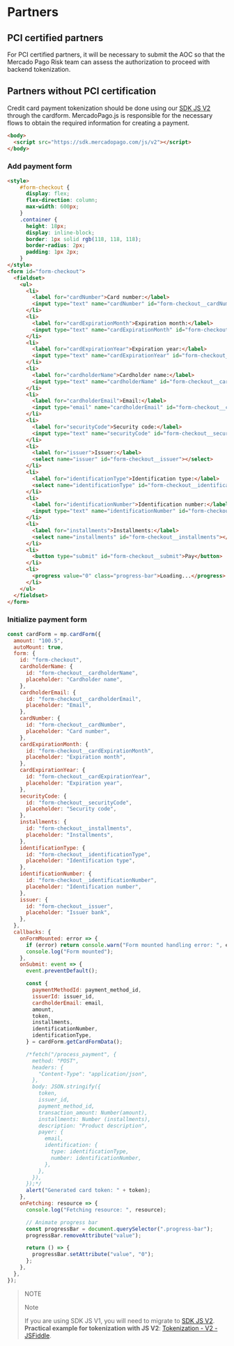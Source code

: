 # Partners

## PCI certified partners

For PCI certified partners, it will be necessary to submit the AOC so that the Mercado Pago Risk team can assess the authorization to proceed with backend tokenization.

## Partners without PCI certification

Credit card payment tokenization should be done using our [SDK JS V2](/developers/en/docs/checkout-api/integration-configuration/card/integrate-via-cardform) through the cardform.
MercadoPago.js is responsible for the necessary flows to obtain the required information for creating a payment.

```html
<body>
  <script src="https://sdk.mercadopago.com/js/v2"></script>
</body>
```

### Add payment form

```html
<style>
    #form-checkout {
      display: flex;
      flex-direction: column;
      max-width: 600px;
    }
    .container {
      height: 18px;
      display: inline-block;
      border: 1px solid rgb(118, 118, 118);
      border-radius: 2px;
      padding: 1px 2px;
    }
</style>
<form id="form-checkout">
  <fieldset>
    <ul>
      <li>
        <label for="cardNumber">Card number:</label>
        <input type="text" name="cardNumber" id="form-checkout__cardNumber" />
      </li>
      <li>
        <label for="cardExpirationMonth">Expiration month:</label>
        <input type="text" name="cardExpirationMonth" id="form-checkout__cardExpirationMonth" value="12" />
      </li>
      <li>
        <label for="cardExpirationYear">Expiration year:</label>
        <input type="text" name="cardExpirationYear" id="form-checkout__cardExpirationYear" value="24" />
      </li>
      <li>
        <label for="cardholderName">Cardholder name:</label>
        <input type="text" name="cardholderName" id="form-checkout__cardholderName" value="APRO" />
      </li>
      <li>
        <label for="cardholderEmail">Email:</label>
        <input type="email" name="cardholderEmail" id="form-checkout__cardholderEmail" value="test_user_60077763@testuser.com" />
      </li>
      <li>
        <label for="securityCode">Security code:</label>
        <input type="text" name="securityCode" id="form-checkout__securityCode" value="123" />
      </li>
      <li>
        <label for="issuer">Issuer:</label>
        <select name="issuer" id="form-checkout__issuer"></select>
      </li>
      <li>
        <label for="identificationType">Identification type:</label>
        <select name="identificationType" id="form-checkout__identificationType"></select>
      </li>
      <li>
        <label for="identificationNumber">Identification number:</label>
        <input type="text" name="identificationNumber" id="form-checkout__identificationNumber" value="12345678909" />
      </li>
      <li>
        <label for="installments">Installments:</label>
        <select name="installments" id="form-checkout__installments"></select>
      </li>
      <li>
        <button type="submit" id="form-checkout__submit">Pay</button>
      </li>
      <li>
        <progress value="0" class="progress-bar">Loading...</progress>
      </li>
    </ul>
  </fieldset>   
</form>
```

### Initialize payment form

```javascript
const cardForm = mp.cardForm({
  amount: "100.5",
  autoMount: true,
  form: {
    id: "form-checkout",
    cardholderName: {
      id: "form-checkout__cardholderName",
      placeholder: "Cardholder name",
    },
    cardholderEmail: {
      id: "form-checkout__cardholderEmail",
      placeholder: "Email",
    },
    cardNumber: {
      id: "form-checkout__cardNumber",
      placeholder: "Card number",
    },
    cardExpirationMonth: {
      id: "form-checkout__cardExpirationMonth",
      placeholder: "Expiration month",
    },
    cardExpirationYear: {
      id: "form-checkout__cardExpirationYear",
      placeholder: "Expiration year",
    },
    securityCode: {
      id: "form-checkout__securityCode",
      placeholder: "Security code",
    },
    installments: {
      id: "form-checkout__installments",
      placeholder: "Installments",
    },
    identificationType: {
      id: "form-checkout__identificationType",
      placeholder: "Identification type",
    },
    identificationNumber: {
      id: "form-checkout__identificationNumber",
      placeholder: "Identification number",
    },
    issuer: {
      id: "form-checkout__issuer",
      placeholder: "Issuer bank",
    },
  },
  callbacks: {
    onFormMounted: error => {
      if (error) return console.warn("Form mounted handling error: ", error);
      console.log("Form mounted");
    },
    onSubmit: event => {
      event.preventDefault();

      const {
        paymentMethodId: payment_method_id,
        issuerId: issuer_id,
        cardholderEmail: email,
        amount,
        token,
        installments,
        identificationNumber,
        identificationType,
      } = cardForm.getCardFormData();

      /*fetch("/process_payment", {
        method: "POST",
        headers: {
          "Content-Type": "application/json",
        },
        body: JSON.stringify({
          token,
          issuer_id,
          payment_method_id,
          transaction_amount: Number(amount),
          installments: Number (installments),
          description: "Product description",
          payer: {
            email,
            identification: {
              type: identificationType,
              number: identificationNumber,
            },
          },
        }),
      });*/
      alert("Generated card token: " + token);
    },
    onFetching: resource => {
      console.log("Fetching resource: ", resource);

      // Animate progress bar
      const progressBar = document.querySelector(".progress-bar");
      progressBar.removeAttribute("value");

      return () => {
        progressBar.setAttribute("value", "0");
      };
    },
  },
});
```

> NOTE
>
> Note
>
> If you are using SDK JS V1, you will need to migrate to [SDK JS V2](https://www.mercadopago.com.br/developers/pt/docs/checkout-api/integration-configuration/card/integrate-via-cardform).
> **Practical example for tokenization with JS V2**: [Tokenization - V2 - JSFiddle](https://jsfiddle.net/douglascruz/og85yL34/).